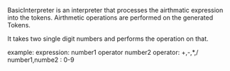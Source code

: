 BasicInterpreter is an interpreter that processes the airthmatic expression into the tokens. 
Airthmetic operations are performed on the generated Tokens.

It takes two single digit numbers and performs the operation on that.

example:
expression: number1 operator number2
operator: +,-,*,/
number1,numbe2 : 0-9



